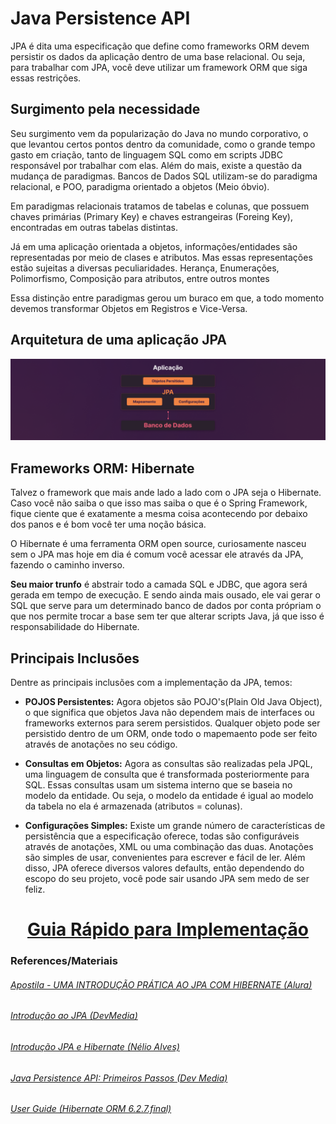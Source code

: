 # Java Persistence API

JPA é dita uma especificação que define como frameworks ORM devem persistir os dados da aplicação dentro de uma base relacional. Ou seja, para trabalhar com JPA, você deve utilizar um framework ORM que siga essas restrições.

## Surgimento pela necessidade

Seu surgimento vem da popularização do Java no mundo corporativo, o que levantou certos pontos dentro da comunidade, como o grande tempo gasto em criação, tanto de linguagem SQL como em scripts JDBC responsável por trabalhar com elas.
Além do mais, existe a questão da mudança de paradigmas. Bancos de Dados SQL utilizam-se do paradigma relacional, e POO, paradigma orientado a objetos (Meio óbvio).

Em paradigmas relacionais tratamos de tabelas e colunas, que possuem chaves primárias (Primary Key) e chaves estrangeiras (Foreing Key), encontradas em outras tabelas distintas.

Já em uma aplicação orientada a objetos, informações/entidades são representadas por meio de clases e atributos. Mas essas representações estão sujeitas a diversas peculiaridades. Herança, Enumerações, Polimorfismo, Composição para atributos, entre outros montes

Essa distinção entre paradigmas gerou um buraco em que, a todo momento devemos transformar Objetos em Registros e Vice-Versa.

## Arquitetura de uma aplicação JPA

<img alt="fluxo-app-jpa" src="./assets/java-fluxo-app.png">

## Frameworks ORM: Hibernate
Talvez o framework que mais ande lado a lado com o JPA seja o Hibernate. Caso você não saiba o que isso mas saiba o que é o Spring Framework, fique ciente que é exatamente a mesma coisa acontecendo por debaixo dos panos e é bom você ter uma noção básica.

O Hibernate é uma ferramenta ORM open source, curiosamente nasceu sem o JPA mas hoje em dia é comum você acessar ele através da JPA, fazendo o caminho inverso. 

<strong>Seu maior trunfo</strong> é abstrair todo a camada SQL e JDBC, que agora será gerada em tempo de execução. E sendo ainda mais ousado, ele vai gerar o SQL que serve para um determinado banco de dados por conta própriam o que nos permite trocar a base sem ter que alterar scripts Java, já que isso é responsabilidade do Hibernate.

## Principais Inclusões
Dentre as principais inclusões com a implementação da JPA, temos:

- <strong>POJOS Persistentes:</strong> Agora objetos são POJO's(Plain Old Java Object), o que significa que objetos Java não dependem mais de interfaces ou frameworks externos para serem persistidos. Qualquer objeto pode ser persistido dentro de um ORM, onde todo o mapemaento pode ser feito através de anotações no seu código.

- <strong>Consultas em Objetos:</strong> Agora as consultas são realizadas pela JPQL, uma linguagem de consulta que é transformada posteriormente para SQL. Essas consultas usam um sistema interno que se baseia no modelo da entidade. Ou seja, o modelo da entidade é igual ao modelo da tabela no ela é armazenada (atributos = colunas). 

- <strong> Configurações Simples:</strong> Existe um grande número de características de persistência que a especificação oferece, todas são configuráveis através de anotações, XML ou uma combinação das duas. Anotações são simples de usar, convenientes para escrever e fácil de ler. Além disso, JPA oferece diversos valores defaults, então dependendo do escopo do seu projeto, você pode sair usando JPA sem medo de ser feliz.

<h1 align="center">
    <a href="https://github.com/pedrohpdo/orientacao-objetos/blob/main/src/jpa/jpaimplement.md">Guia Rápido para Implementação</a>
</h1>

### References/Materiais
###### [Apostila - UMA INTRODUÇÃO PRÁTICA AO JPA COM HIBERNATE (Alura)](https://www.alura.com.br/apostila-java-web/uma-introducao-pratica-ao-jpa-com-hibernate)
###### [Introdução ao JPA (DevMedia)](https://www.devmedia.com.br/introducao-a-jpa-java-persistence-api/28173)
###### [Introdução JPA e Hibernate (Nélio Alves)](https://www.youtube.com/watch?v=CAP1IPgeJkw&t=413s)
###### [Java Persistence API: Primeiros Passos (Dev Media)](https://www.devmedia.com.br/java-persistence-api-jpa-primeiros-passos/30511)
###### [User Guide (Hibernate ORM 6.2.7.final)](https://docs.jboss.org/hibernate/orm/6.2/userguide/html_single/Hibernate_User_Guide.html)

